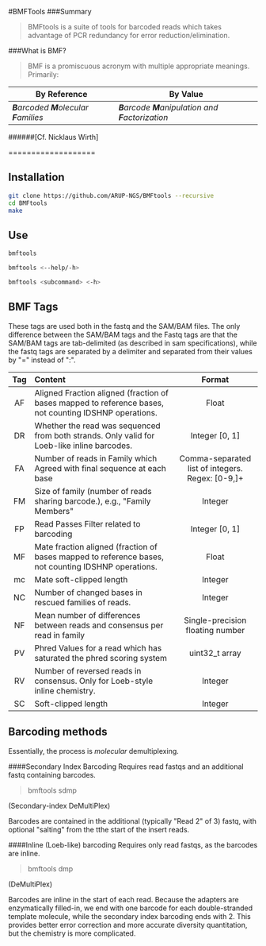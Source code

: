 #BMFTools
###Summary
>BMFtools is a suite of tools for barcoded reads which takes advantage of PCR redundancy for error reduction/elimination.

###What is BMF?
>BMF is a promiscuous acronym with multiple appropriate meanings. Primarily:

|By __Reference__| By __Value__ |
|---------------|-----------|
|_**B**arcoded **M**olecular **F**amilies_ | _**B**arcode **M**anipulation and **F**actorization_ |
######[Cf. Nicklaus Wirth]

===================


## Installation

```bash
git clone https://github.com/ARUP-NGS/BMFtools --recursive
cd BMFtools
make
```
## Use


```bash
bmftools
```

```bash
bmftools <--help/-h>
```

```bash
bmftools <subcommand> <-h>
```


## BMF Tags

These tags are used both in the fastq and the SAM/BAM files.
The only difference between the SAM/BAM tags and the Fastq tags are that the SAM/BAM tags are tab-delimited (as described in sam specifications), while the fastq tags are separated by a delimiter and separated from their values by "=" instead of ":".

Tag | Content | Format |
:----:|:-----|:-----:|
AF | Aligned Fraction aligned (fraction of bases mapped to reference bases, not counting IDSHNP operations. | Float |
DR | Whether the read was sequenced from both strands. Only valid for Loeb-like inline barcodes. | Integer [0, 1] |
FA | Number of reads in Family which Agreed with final sequence at each base | Comma-separated list of integers. Regex: [0-9,]+ |
FM | Size of family (number of reads sharing barcode.), e.g., "Family Members" | Integer |
FP | Read Passes Filter related to barcoding | Integer [0, 1]|
MF | Mate fraction aligned (fraction of bases mapped to reference bases, not counting IDSHNP operations. | Float |
mc | Mate soft-clipped length | Integer |
NC | Number of changed bases in rescued families of reads. | Integer |
NF | Mean number of differences between reads and consensus per read in family | Single-precision floating number |
PV | Phred Values for a read which has saturated the phred scoring system | uint32_t array |
RV | Number of reversed reads in consensus. Only for Loeb-style inline chemistry. | Integer |
SC | Soft-clipped length | Integer |

## Barcoding methods

Essentially, the process is *molecular* demultiplexing.

####Secondary Index Barcoding 
Requires read fastqs and an additional fastq containing barcodes.
> bmftools sdmp

(Secondary-index DeMultiPlex)

Barcodes are contained in the additional (typically "Read 2" of 3) fastq, with optional "salting" from the tthe start of the insert reads.

####Inline (Loeb-like) barcoding
Requires only read fastqs, as the barcodes are inline.
> bmftools dmp

(DeMultiPlex)

Barcodes are inline in the start of each read. Because the adapters are enzymatically filled-in, we end with one barcode for each double-stranded template molecule, while the secondary index barcoding ends with 2. This provides better error correction and more accurate diversity quantitation, but the chemistry is more complicated.


